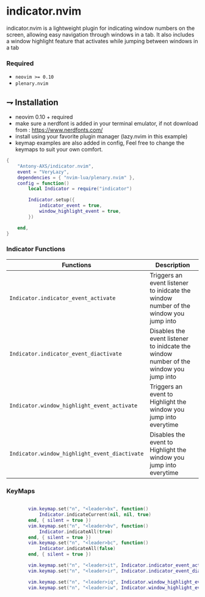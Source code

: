 # indicator.nvim
indicator.nvim is a lightweight plugin for indicating window numbers on the screen, 
allowing easy navigation through windows in a tab. 
It also includes a window highlight feature that activates while jumping between windows in a tab

### Required

-   `neovim >= 0.10`
-   `plenary.nvim`

## ⇁ Installation
* neovim 0.10 + required
* make sure a nerdfont is added in your terminal emulator, if not download from : https://www.nerdfonts.com/
* install using your favorite plugin manager (lazy.nvim in this example)
* keymap examples are also added in config, Feel free to change the keymaps to suit your own comfort.
```lua
{
	"Antony-AXS/indicator.nvim",
	event = "VeryLazy",
	dependencies = { "nvim-lua/plenary.nvim" },
	config = function()
		local Indicator = require("indicator")

		Indicator.setup({
			indicator_event = true,
			window_highlight_event = true,
		})

	end,
}
```
### Indicator Functions

| Functions                                     | Description                                                                           |
|-----------------------------------------------|---------------------------------------------------------------------------------------|
| `Indicator.indicator_event_activate`          | Triggers an event listener to inidcate the window number of the window you jump into  |
| `Indicator.indicator_event_diactivate`        | Disables the event listener to inidcate the window number of the window you jump into |
| `Indicator.window_highlight_event_activate`   | Triggers an event to Highlight the window you jump into everytime                     |
| `Indicator.window_highlight_event_diactivate` | Disables the event to Highlight the window you jump into everytime                    |              

### KeyMaps

```lua

		vim.keymap.set("n", "<leader>bx", function()
			Indicator.indicateCurrent(nil, nil, true)
		end, { silent = true })
		vim.keymap.set("n", "<leader>bv", function()
			Indicator.indicateAll(true)
		end, { silent = true })
		vim.keymap.set("n", "<leader>bc", function()
			Indicator.indicateAll(false)
		end, { silent = true })

		vim.keymap.set("n", "<leader>it", Indicator.indicator_event_activate, {})
		vim.keymap.set("n", "<leader>ir", Indicator.indicator_event_diactivate, {})

		vim.keymap.set("n", "<leader>iq", Indicator.window_highlight_event_activate, {})
		vim.keymap.set("n", "<leader>iw", Indicator.window_highlight_event_diactivate, {})
```
